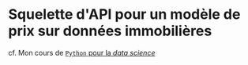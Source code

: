 # Squelette d'API pour un modèle de prix sur données immobilières

cf. Mon cours de [`Python` pour la _data science_](https://pythonds.linogaliana.fr/content/modelisation/6_pipeline.html)